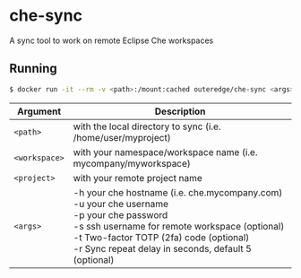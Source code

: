 # che-sync
A sync tool to work on remote Eclipse Che workspaces

## Running

```sh
$ docker run -it --rm -v <path>:/mount:cached outeredge/che-sync <args> <workspace> <project>
```

| Argument      | Description                                                  |
| ------------- | ------------------------------------------------------------ |
| `<path>`      | with the local directory to sync (i.e. /home/user/myproject) |
| `<workspace>` | with your namespace/workspace name (i.e. mycompany/myworkspace) |
| `<project>`   | with your remote project name |
| `<args>`      | -h  your che hostname (i.e. che.mycompany.com)<br/>-u  your che username<br/>-p  your che password<br/>-s ssh username for remote workspace (optional)<br/>-t  Two-factor TOTP (2fa) code (optional)<br/>-r  Sync repeat delay in seconds, default 5 (optional) |
